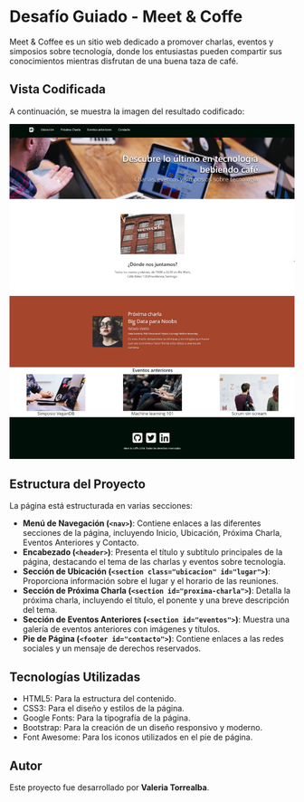 # Desafío Guiado - Meet & Coffe

Meet & Coffee es un sitio web dedicado a promover charlas, eventos y simposios sobre tecnología, donde los entusiastas pueden compartir sus conocimientos mientras disfrutan de una buena taza de café.

## Vista Codificada

A continuación, se muestra la imagen del resultado codificado:

![meetandcoffe](assets/screenshot/Meet-and-Coffee.png)

## Estructura del Proyecto

La página está estructurada en varias secciones:

- **Menú de Navegación (`<nav>`)**: Contiene enlaces a las diferentes secciones de la página, incluyendo Inicio, Ubicación, Próxima Charla, Eventos Anteriores y Contacto.
- **Encabezado (`<header>`)**: Presenta el título y subtítulo principales de la página, destacando el tema de las charlas y eventos sobre tecnología.
- **Sección de Ubicación (`<section class="ubicacion" id="lugar">`)**: Proporciona información sobre el lugar y el horario de las reuniones.
- **Sección de Próxima Charla (`<section id="proxima-charla">`)**: Detalla la próxima charla, incluyendo el título, el ponente y una breve descripción del tema.
- **Sección de Eventos Anteriores (`<section id="eventos">`)**: Muestra una galería de eventos anteriores con imágenes y títulos.
- **Pie de Página (`<footer id="contacto">`)**: Contiene enlaces a las redes sociales y un mensaje de derechos reservados.

## Tecnologías Utilizadas
- HTML5: Para la estructura del contenido.
- CSS3: Para el diseño y estilos de la página.
- Google Fonts: Para la tipografía de la página.
- Bootstrap: Para la creación de un diseño responsivo y moderno.
- Font Awesome: Para los iconos utilizados en el pie de página.

## Autor

Este proyecto fue desarrollado por **Valeria Torrealba**.
